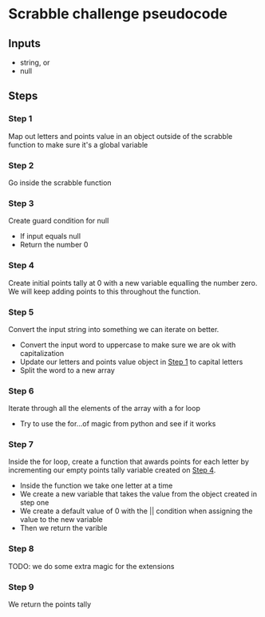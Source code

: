 # Scrabble challenge pseudocode

## Inputs

- string, or
- null

## Steps

### Step 1

Map out letters and points value in an object outside of the scrabble function to make sure it's a global variable

### Step 2

Go inside the scrabble function

### Step 3

Create guard condition for null

- If input equals null
- Return the number 0

### Step 4

Create initial points tally at 0 with a new variable equalling the number zero. We will keep adding points to this throughout the function.

### Step 5

Convert the input string into something we can iterate on better.

- Convert the input word to uppercase to make sure we are ok with capitalization
- Update our letters and points value object in [Step 1](#step-1) to capital letters
- Split the word to a new array

### Step 6

Iterate through all the elements of the array with a for loop

- Try to use the for...of magic from python and see if it works

### Step 7

Inside the for loop, create a function that awards points for each letter by incrementing our empty points tally variable created on [Step 4](#step-4).

- Inside the function we take one letter at a time
- We create a new variable that takes the value from the object created in step one
- We create a default value of 0 with the || condition when assigning the value to the new variable
- Then we return the varible

### Step 8

TODO: we do some extra magic for the extensions

### Step 9 

We return the points tally
